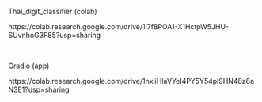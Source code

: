 <p>Thai_digit_classifier (colab)<p>
<p><a>https://colab.research.google.com/drive/1i7f8POA1-X1HctpW5JHU-SUvnhoG3F85?usp=sharing</a><p>
<br>
<p>Gradio (app)<p>
<p></a>https://colab.research.google.com/drive/1nxliHlaVYeI4PY5Y54pi9HN48z8aN3E1?usp=sharing</a><p>
